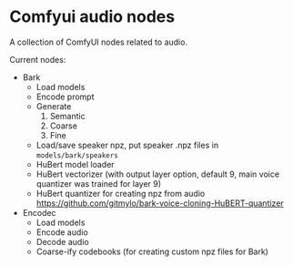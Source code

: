﻿# Comfyui audio nodes
A collection of ComfyUI nodes related to audio.

Current nodes:
* Bark
  * Load models
  * Encode prompt
  * Generate
    1. Semantic
    2. Coarse
    3. Fine
  * Load/save speaker npz, put speaker .npz files in `models/bark/speakers`
  * HuBert model loader
  * HuBert vectorizer (with output layer option, default 9, main voice quantizer was trained for layer 9)
  * HuBert quantizer for creating npz from audio https://github.com/gitmylo/bark-voice-cloning-HuBERT-quantizer
* Encodec
  * Load models
  * Encode audio
  * Decode audio
  * Coarse-ify codebooks (for creating custom npz files for Bark)
